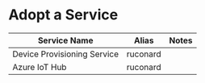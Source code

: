 # Adopt a Service

| Service Name                     | Alias               | Notes                                             |
|----------------------------------|---------------------|---------------------------------------------------|
| Device Provisioning Service      | ruconard            |                                                   |
| Azure IoT Hub                    | ruconard            |                                                   |
